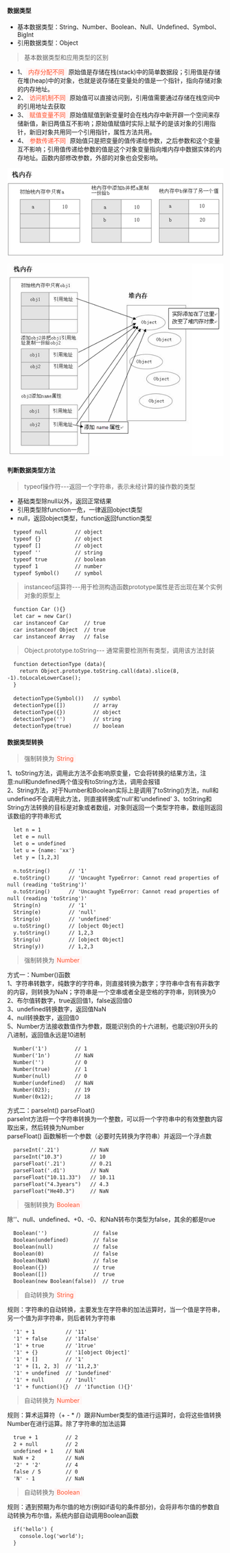 <style>
  .bgColor {
    border-radius：2px;
    background:#fff5f5;
    color:#ff502c;
    padding: .065em .4em
  }
</style>
<!-- <span class='bgColor'></span> -->
#### 数据类型
- 基本数据类型：String、Number、Boolean、Null、Undefined、Symbol、BigInt
- 引用数据类型：Object

> 基本数据类型和应用类型的区别
- 1、<span class='bgColor'>内存分配不同</span> 原始值是存储在栈(stack)中的简单数据段；引用值是存储在堆(heap)中的对象，也就是说存储在变量处的值是一个指针，指向存储对象的内存地址。
- 2、<span class='bgColor'>访问机制不同</span> 原始值可以直接访问到，引用值需要通过存储在栈空间中的引用地址去获取
- 3、<span class='bgColor'>赋值变量不同</span> 原始值赋值到新变量时会在栈内存中新开辟一个空间来存储新值，新旧两值互不影响；原始值赋值时实际上赋予的是该对象的引用指针，新旧对象共用同一个引用指针，属性方法共用。
- 4、<span class='bgColor'>参数传递不同</span> 原始值只是把变量的值传递给参数，之后参数和这个变量互不影响；引用值传递给参数的值是这个对象变量指向堆内存中数据实体的内存地址。函数内部修改参数，外部的对象也会受影响。

![图片](./../image/stack.jpg)

![图片](./../image/heap.jpg)


#### 判断数据类型方法
> typeof操作符---返回一个字符串，表示未经计算的操作数的类型
- 基础类型除null以外，返回正常结果
- 引用类型除function一危，一律返回object类型
- null，返回object类型，function返回function类型

```
  typeof null         // object
  typeof {}           // object
  typeof []           // object
  typeof ''           // string
  typeof true         // boolean
  typeof 1            // number
  typeof Symbol()     // symbol
```

> instanceof运算符---用于检测构造函数prototype属性是否出现在某个实例对象的原型上

```
  function Car (){}
  let car = new Car()
  car instanceof Car     // true
  car instanceof Object  // true
  car instanceof Array   // false
```

> Object.prototype.toString--- 通常需要检测所有类型，调用该方法封装

```
  function detectionType (data){
    return Object.prototype.toString.call(data).slice(8, -1).toLocaleLowerCase();
  }

  detectionType(Symbol())   // symbol
  detectionType([])         // array
  detectionType({})         // object
  detectionType('')         // string
  detectionType(true)       // boolean
```


#### 数据类型转换 
> 强制转换为<span class='bgColor'>String</span>  

1、toString方法，调用此方法不会影响原变量，它会将转换的结果方法，注意:null和undefined两个值没有toString方法，调用会报错  
2、String方法，对于Number和Boolean实际上是调用了toString()方法，null和undefined不会调用此方法，则直接转换成'null'和'undefined'
3、toString和String方法转换的目标是对象或者数组，对象则返回一个类型字符串，数组则返回该数组的字符串形式

```
  let n = 1
  let e = null
  let o = undefined
  let u = {name: 'xx'}
  let y = [1,2,3]
  
  n.toString()      // '1'
  e.toString()      // 'Uncaught TypeError: Cannot read properties of null (reading 'toString')'
  o.toString()      // 'Uncaught TypeError: Cannot read properties of null (reading 'toString')'
  String(n)         // '1'
  String(e)         // 'null'
  String(o)         // 'undefined'
  u.toString()      // [object Object]
  y.toString()      // 1,2,3
  String(u)         // [object Object]
  String(y))        // 1,2,3
```

> 强制转换为<span class='bgColor'>Number</span>

方式一：Number()函数  
1、字符串转数字，纯数字的字符串，则直接转换为数字；字符串中含有有非数字的内容，则转换为NaN；字符串是一个空串或者全是空格的字符串，则转换为0  
2、布尔值转数字，true返回值1，false返回值0  
3、undefined转换数字，返回值NaN  
4、null转换数字，返回值0  
5、Number方法接收数值作为参数，既能识别负的十六进制，也能识别0开头的八进制，返回值永远是10进制  

```
  Number('1')         // 1
  Number('1n')        // NaN
  Number('')          // 0
  Number(true)        // 1
  Number(null)        // 0
  Number(undefined)   // NaN
  Number(023);        // 19
  Number(0x12);       // 18
```

方式二：parseInt() parseFloat()  
parseInt方法将一个字符串转换为一个整数，可以将一个字符串中的有效整数内容取出来，然后转换为Number  
parseFloat() 函数解析一个参数（必要时先转换为字符串）并返回一个浮点数  

```
  parseInt('.21')          // NaN
  parseInt("10.3")         // 10
  parseFloat('.21')        // 0.21
  parseFloat('.d1')        // NaN
  parseFloat("10.11.33")   // 10.11
  parseFloat("4.3years")   // 4.3
  parseFloat("He40.3")     // NaN
```

> 强制转换为<span class='bgColor'>Boolean</span>  

除''、null、undefined、+0、-0、和NaN转布尔类型为false，其余的都是true

```
  Boolean('')               // false
  Boolean(undefined)        // false
  Boolean(null)             // false
  Boolean(0)                // false
  Boolean(NaN)              // false
  Boolean({})               // true
  Boolean([])               // true
  Boolean(new Boolean(false))  // true
```

> 自动转换为<span class='bgColor'>String</span>
 
规则：字符串的自动转换，主要发生在字符串的加法运算时，当一个值是字符串，另一个值为非字符串，则后者转为字符串

```
  '1' + 1          // '11'
  '1' + false      // '1false'
  '1' + true       // '1true'
  '1' + {}         // '1[object Object]'
  '1' + []         // '1'
  '1' + [1, 2, 3]  // '11,2,3'
  '1' + undefined  // '1undefined'
  '1' + null       // '1null'
  '1' + function(){}  // '1function (){}'
```

> 自动转换为<span class='bgColor'>Number</span>

规则：算术运算符（+ - * /）跟非Number类型的值进行运算时，会将这些值转换Number在进行运算。除了字符串的加法运算

```
  true + 1         // 2
  2 + null         // 2
  undefined + 1    // NaN
  NaN + 2          // NaN
  '2' * '2'        // 4
  false / 5        // 0
  'N' - 1          // NaN
```


> 自动转换为<span class='bgColor'>Boolean</span>  

规则：遇到预期为布尔值的地方(例如if语句的条件部分)，会将非布尔值的参数自动转换为布尔值，系统内部自动调用Boolean函数

```
  if('hello') {
    console.log('world');
  }
```


 




